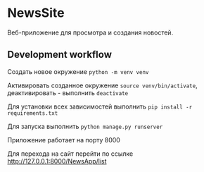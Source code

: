 # NewsSite
Веб-приложение для просмотра и создания новостей.

## Development workflow
Создать новое окружение `python -m venv venv`

Активировать созданное окружение `source venv/bin/activate`, деактивировать - выполнить `deactivate`

Для установки всех зависимостей выполнить `pip install -r requirements.txt`

Для запуска выполнить `python manage.py runserver`

Приложение работает на порту 8000

Для перехода на сайт перейти по ссылке http://127.0.0.1:8000/NewsApp/list
